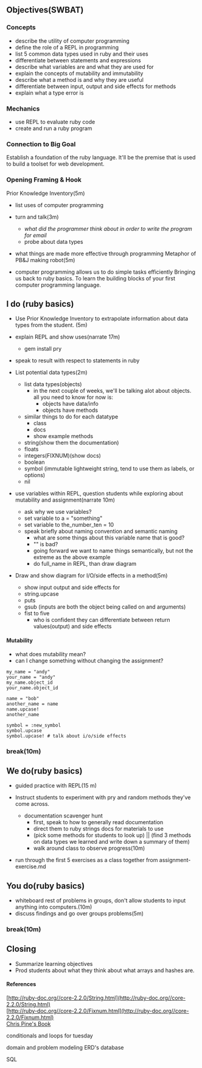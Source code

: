 ## Objectives(SWBAT)

### Concepts
- describe the utility of computer programming
- define the role of a REPL in programming
- list 5 common data types used in ruby and their uses
- differentiate between statements and expressions
- describe what variables are and what they are used for
- explain the concepts of mutability and immutability
- describe what a method is and why they are useful
- differentiate between input, output and side effects for methods
- explain what a type error is

### Mechanics
- use REPL to evaluate ruby code
- create and run a ruby program

### Connection to Big Goal
Establish a foundation of the ruby language. It'll be the premise that is used to build a toolset for web development.

### Opening Framing & Hook

Prior Knowledge Inventory(5m)
-	list uses of computer programming

- turn and talk(3m)
	- *what did the programmer think about in order to write the program for email*
	- probe about data types
- what things are made more effective through programming
Metaphor of PB&J making robot(5m)
- computer programming allows us to do simple tasks efficiently
Bringing us back to ruby basics. To learn the building blocks of your first computer programming language.

## I do (ruby basics)
- Use Prior Knowledge Inventory to extrapolate information about data types from the student. (5m)
- explain REPL and show uses(narrate 17m)
	- gem install pry
- speak to result with respect to statements in ruby

- List potential data types(2m)
	- list data types(objects)
		- in the next couple of weeks, we'll be talking alot about objects. all you need to know for now is:
			- objects have data/info
			- objects have methods
	- similar things to do for each datatype
		- class
		- docs
		- show example methods
	- string(show them the documentation)
	- floats
	- integers(FIXNUM)(show docs)
	- boolean
	- symbol (immutable lightweight string, tend to use them as labels, or options)
	- nil

- use variables within REPL, question students while exploring about mutability and assignment(narrate 10m)
	- ask why we use variables?
	- set variable to a = "something"
	- set variable to the_number_ten = 10
	- speak briefly about naming convention and semantic naming
		- what are some things about this variable name that is good?
		- "" is bad?
		- going forward we want to name things semantically, but not the extreme as the above example
		- do full_name in REPL, than draw diagram


- Draw and show diagram for I/O/side effects in a method(5m)
	- show input output and side effects for
	- string.upcase
	- puts
	- gsub (inputs are both the object being called on and arguments)
  - fist to five
  	- who is confident they can differentiate between return values(output) and side effects

#### Mutability
- what does mutability mean?
- can I change something without changing the assignment?
```
my_name = "andy"
your_name = "andy"
my_name.object_id
your_name.object_id

name = "bob"
another_name = name
name.upcase!
another_name

symbol = :new_symbol
symbol.upcase
symbol.upcase! # talk about i/o/side effects

```

### break(10m)


## We do(ruby basics)
- guided practice with REPL(15 m)

- Instruct students to experiment with pry and random methods they've come across.
	- documentation scavenger hunt
		- first, speak to how to generally read documentation
		- direct them to ruby strings docs for materials to use
		- (pick some methods for students to look up) || (find 3 methods on data types we learned and write down a summary of them)
		- walk around class to observe progress(10m)

- run through the first 5 exercises as a class together from assignment-exercise.md


## You do(ruby basics)
- whiteboard rest of problems in groups, don't allow students to input anything into computers.(10m)
- discuss findings and go over groups problems(5m)


### break(10m)


## Closing
- Summarize learning objectives
- Prod students about what they think about what arrays and hashes are.

#### References
[http://ruby-doc.org//core-2.2.0/String.html](http://ruby-doc.org//core-2.2.0/String.html)<br>
[http://ruby-doc.org//core-2.2.0/Fixnum.html](http://ruby-doc.org//core-2.2.0/Fixnum.html)<br>
[Chris Pine's Book](https://pine.fm/LearnToProgram/)

conditionals and loops for tuesday

domain and problem modeling
ERD's
database

SQL
